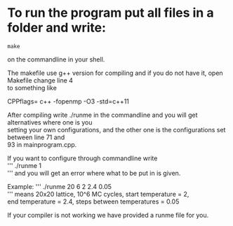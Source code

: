 

# To run the program put all files in a folder and write:

```
make 
```
on the commandline in your shell.

The makefile use g++ version for compiling and if you do not have it, open Makefile change line 4  
to something like  
  
CPPflags= c++ -fopenmp -O3 -std=c++11  
  
After compiling write ./runme in the commandline and you will get alternatives where one is you  
setting your own configurations, and the other one is the configurations set between line 71 and  
93 in mainprogram.cpp.  


If you want to configure through commandline write  
'''
./runme 1  
'''
and you will get an error where what to be put in is given.  

Example:
'''
./runme 20 6 2 2.4 0.05  
'''
means 20x20 lattice, 10^6 MC cycles, start temperature = 2,  
end temperature = 2.4, steps  between temperatures = 0.05  

If your compiler is not working we have provided a runme file for you.


